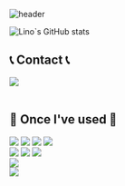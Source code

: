 
<!--
**Kimdongli/Kimdongli** is a ✨ _special_ ✨ repository because its `README.md` (this file) appears on your GitHub profile.

Here are some ideas to get you started:

- 🔭 I’m currently working on ...
- 🌱 I’m currently learning ...
- 👯 I’m looking to collaborate on ...
- 🤔 I’m looking for help with ...
- 💬 Ask me about ...
- 📫 How to reach me: ...
- 😄 Pronouns: ...
- ⚡ Fun fact: ...
-->
![header](https://capsule-render.vercel.app/api?type=waving&color=timeGradient&text=Welcome%20to%20Kimdong`s%20GitHub%20👋&animation=twinkling&fontSize=45&fontAlignY=40&fontAlign=50&height=160)

![Lino`s GitHub stats](https://github-readme-stats.vercel.app/api?username=Kimdongli&show_icons=true&theme=radical)

## 📞 Contact 📞
<div style="display:flex; flex-direction:row;">
<a href="mailto:kjs199782@gmail.com">
        <img src="https://img.shields.io/badge/Gmail-EA4335?style=for-the-badge&logo=Gmail&logoColor=white">
</a>
</div><br>

## 🔨 Once I've used 🔨

<p align="center">
   <div>
     <img src="https://img.shields.io/badge/JAVA-007396?style==for-the-badge&logo=JAVA&logoColor=white">
     <img src="https://img.shields.io/badge/html5-E34F26?style=flat-square&logo=html5&logoColor=white">
     <img src="https://img.shields.io/badge/bootstrap-7952B3?style=flat-square&logo=bootstrap&logoColor=white">
     <img src="https://img.shields.io/badge/javascript-F7DF1E?style=flat-square&logo=javascript&logoColor=black"><br>
     <img src="https://img.shields.io/badge/MySQL-4479A1?style=for-the-badge&logo=MySQL&logoColor=white">
     <img src="https://img.shields.io/badge/Spring-6DB33F?style=for-the-badge&logo=Spring&logoColor=white">
     <img src="https://img.shields.io/badge/Spring Boot-6DB33F?style=for-the-badge&logo=spring boot&logoColor=white"><br>
     <img src="https://img.shields.io/badge/apache tomcat-F8DC75?style=for-the-badge&logo=apachetomcat&logoColor=black"><br>
     <img src="https://img.shields.io/badge/github-181717?style=for-the-badge&logo=github&logoColor=white">
   </div>
 </div>
</p>
